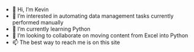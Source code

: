 - 👋 Hi, I’m Kevin
- 👀 I’m interested in automating data management tasks currently performed manually
- 🌱 I’m currently learning Python
- 💞️ I’m looking to collaborate on moving content from Excel into Python
- 📫 The best way to reach me is on this site

<!---
kevin3835/kevin3835 is a ✨ special ✨ repository because its `README.md` (this file) appears on your GitHub profile.
You can click the Preview link to take a look at your changes.
--->
